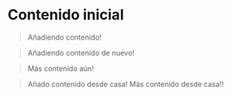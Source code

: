 # Contenido inicial

> Añadiendo contenido!

> Añadiendo contenido de nuevo!

> Más contenido aún!

> Añado contenido desde casa!
> Más contenido desde casa!!